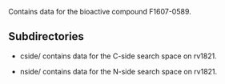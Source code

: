 Contains data for the bioactive compound F1607-0589.

## Subdirectories

- cside/ contains data for the C-side search space on rv1821.

- nside/ contains data for the N-side search space on rv1821.

